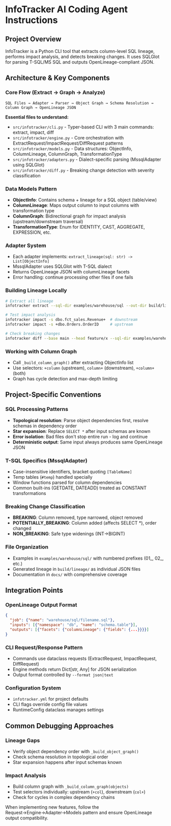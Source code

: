 # InfoTracker AI Coding Agent Instructions

## Project Overview
InfoTracker is a Python CLI tool that extracts column-level SQL lineage, performs impact analysis, and detects breaking changes. It uses SQLGlot for parsing T-SQL/MS SQL and outputs OpenLineage-compliant JSON.

## Architecture & Key Components

### Core Flow (Extract → Graph → Analyze)
```
SQL Files → Adapter → Parser → Object Graph → Schema Resolution → Column Graph → OpenLineage JSON
```

**Essential files to understand:**
- `src/infotracker/cli.py` - Typer-based CLI with 3 main commands: extract, impact, diff
- `src/infotracker/engine.py` - Core orchestration with ExtractRequest/ImpactRequest/DiffRequest patterns
- `src/infotracker/models.py` - Data structures: ObjectInfo, ColumnLineage, ColumnGraph, TransformationType
- `src/infotracker/adapters.py` - Dialect-specific parsing (MssqlAdapter using SQLGlot)
- `src/infotracker/diff.py` - Breaking change detection with severity classification

### Data Models Pattern
- **ObjectInfo**: Contains schema + lineage for a SQL object (table/view)
- **ColumnLineage**: Maps output column to input columns with transformation type
- **ColumnGraph**: Bidirectional graph for impact analysis (upstream/downstream traversal)
- **TransformationType**: Enum for IDENTITY, CAST, AGGREGATE, EXPRESSION, etc.

### Adapter System
- Each adapter implements: `extract_lineage(sql: str) -> List[ObjectInfo]`
- MssqlAdapter uses SQLGlot with T-SQL dialect
- Returns OpenLineage JSON with columnLineage facets
- Error handling: continue processing other files if one fails

### Building Lineage Locally
```bash
# Extract all lineage
infotracker extract --sql-dir examples/warehouse/sql --out-dir build/lineage

# Test impact analysis
infotracker impact -s dbo.fct_sales.Revenue+  # downstream
infotracker impact -s +dbo.Orders.OrderID     # upstream

# Check breaking changes
infotracker diff --base main --head feature/x --sql-dir examples/warehouse/sql
```

### Working with Column Graph
- Call `_build_column_graph()` after extracting ObjectInfo list
- Use selectors: `+column` (upstream), `column+` (downstream), `+column+` (both)
- Graph has cycle detection and max-depth limiting

## Project-Specific Conventions

### SQL Processing Patterns
- **Topological resolution**: Parse object dependencies first, resolve schemas in dependency order
- **Star expansion**: Replace `SELECT *` after input schemas are known
- **Error isolation**: Bad files don't stop entire run - log and continue
- **Deterministic output**: Same input always produces same OpenLineage JSON

### T-SQL Specifics (MssqlAdapter)
- Case-insensitive identifiers, bracket quoting `[TableName]`
- Temp tables (`#temp`) handled specially
- Window functions parsed for column dependencies
- Common built-ins (GETDATE, DATEADD) treated as CONSTANT transformations

### Breaking Change Classification
- **BREAKING**: Column removed, type narrowed, object removed
- **POTENTIALLY_BREAKING**: Column added (affects SELECT *), order changed
- **NON_BREAKING**: Safe type widenings (INT→BIGINT)

### File Organization
- Examples in `examples/warehouse/sql/` with numbered prefixes (01_, 02_, etc.)
- Generated lineage in `build/lineage/` as individual JSON files
- Documentation in `docs/` with comprehensive coverage

## Integration Points

### OpenLineage Output Format
```json
{
  "job": {"name": "warehouse/sql/filename.sql"},
  "inputs": [{"namespace": "db", "name": "schema.table"}],
  "outputs": [{"facets": {"columnLineage": {"fields": {...}}}}]
}
```

### CLI Request/Response Pattern
- Commands use dataclass requests (ExtractRequest, ImpactRequest, DiffRequest)
- Engine methods return Dict[str, Any] for JSON serialization
- Output format controlled by `--format json|text`

### Configuration System
- `infotracker.yml` for project defaults
- CLI flags override config file values
- RuntimeConfig dataclass manages settings

## Common Debugging Approaches

### Lineage Gaps
- Verify object dependency order with `_build_object_graph()`
- Check schema resolution in topological order
- Star expansion happens after input schemas known

### Impact Analysis
- Build column graph with `_build_column_graph(objects)`
- Test selectors individually: upstream (`+col`), downstream (`col+`)
- Check for cycles in complex dependency chains

When implementing new features, follow the Request→Engine→Adapter→Models pattern and ensure OpenLineage output compatibility.
